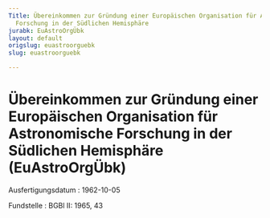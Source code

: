 ```yaml
---
Title: Übereinkommen zur Gründung einer Europäischen Organisation für Astronomische
  Forschung in der Südlichen Hemisphäre
jurabk: EuAstroOrgÜbk
layout: default
origslug: euastroorguebk
slug: euastroorguebk

---
```


# Übereinkommen zur Gründung einer Europäischen Organisation für Astronomische Forschung in der Südlichen Hemisphäre (EuAstroOrgÜbk)

Ausfertigungsdatum
:   1962-10-05

Fundstelle
:   BGBl II: 1965, 43

